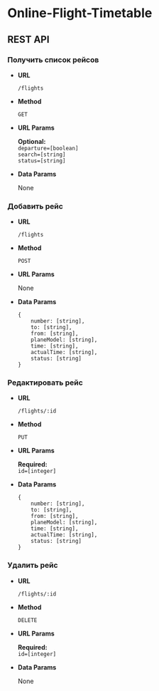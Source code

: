 # Online-Flight-Timetable

## REST API

### Получить список рейсов

* **URL**  

    `/flights`

* **Method**  

    `GET`

* **URL Params**   

    **Optional:**     
        `departure=[boolean]`    
        `search=[string]`    
        `status=[string]`   

* **Data Params**  
 
    None  

### Добавить рейс

* **URL**  

    `/flights`

* **Method**  

    `POST`

* **URL Params**   

    None    

* **Data Params**  
 
    ```
    {
        number: [string],
        to: [string],
        from: [string],
        planeModel: [string],
        time: [string],
        actualTime: [string],
        status: [string]
    }
    ```

### Редактировать рейс

* **URL**  

    `/flights/:id`

* **Method**  

    `PUT`

* **URL Params**    
   
    **Required:**   
        `id=[integer]`         

* **Data Params**  
 
    ```
    {
        number: [string],
        to: [string],
        from: [string],
        planeModel: [string],
        time: [string],
        actualTime: [string],
        status: [string]
    }
    ```

### Удалить рейс

* **URL**  

    `/flights/:id`

* **Method**  

    `DELETE`

* **URL Params**    
   
    **Required:**     
      `id=[integer]`        

* **Data Params**  
 
    None

